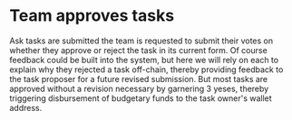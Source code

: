 # Team approves tasks

Ask tasks are submitted the team is requested to submit their votes on whether they approve or reject the task in its current form. Of course feedback could be built into the system, but here we will rely on each to explain why they rejected a task off-chain, thereby providing feedback to the task proposer for a future revised submission. But most tasks are approved without a revision necessary by garnering 3 yeses, thereby triggering disbursement of budgetary funds to the task owner's wallet address.

